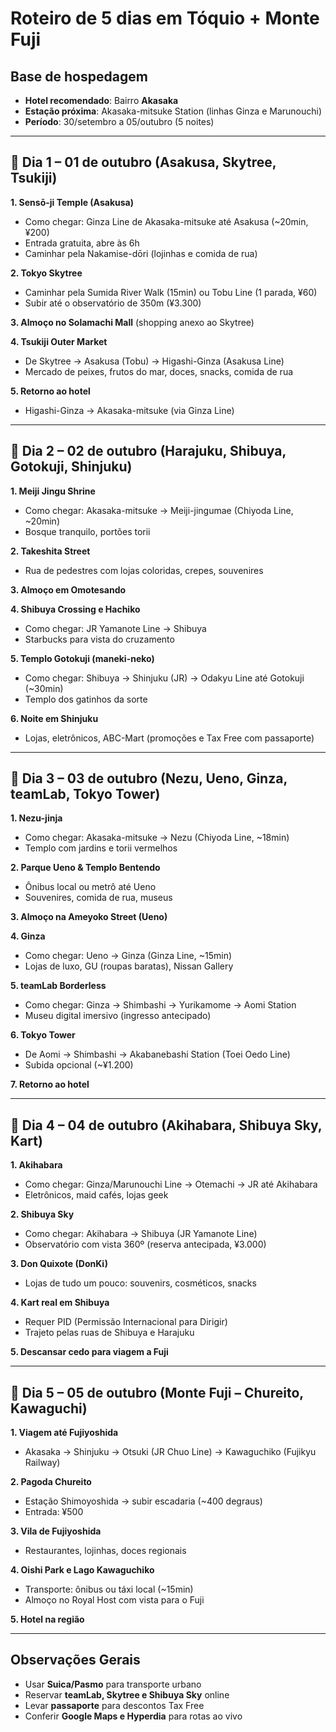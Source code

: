 # Roteiro de 5 dias em Tóquio + Monte Fuji

## Base de hospedagem
- **Hotel recomendado**: Bairro **Akasaka**
- **Estação próxima**: Akasaka-mitsuke Station (linhas Ginza e Marunouchi)
- **Período**: 30/setembro a 05/outubro (5 noites)

---

## 📅 Dia 1 – 01 de outubro (Asakusa, Skytree, Tsukiji)

**1. Sensō-ji Temple (Asakusa)**
- Como chegar: Ginza Line de Akasaka-mitsuke até Asakusa (~20min, ¥200)
- Entrada gratuita, abre às 6h
- Caminhar pela Nakamise-dōri (lojinhas e comida de rua)

**2. Tokyo Skytree**
- Caminhar pela Sumida River Walk (15min) ou Tobu Line (1 parada, ¥60)
- Subir até o observatório de 350m (¥3.300)

**3. Almoço no Solamachi Mall** (shopping anexo ao Skytree)

**4. Tsukiji Outer Market**
- De Skytree → Asakusa (Tobu) → Higashi-Ginza (Asakusa Line)
- Mercado de peixes, frutos do mar, doces, snacks, comida de rua

**5. Retorno ao hotel**
- Higashi-Ginza → Akasaka-mitsuke (via Ginza Line)

---

## 📅 Dia 2 – 02 de outubro (Harajuku, Shibuya, Gotokuji, Shinjuku)

**1. Meiji Jingu Shrine**
- Como chegar: Akasaka-mitsuke → Meiji-jingumae (Chiyoda Line, ~20min)
- Bosque tranquilo, portões torii

**2. Takeshita Street**
- Rua de pedestres com lojas coloridas, crepes, souvenires

**3. Almoço em Omotesando**

**4. Shibuya Crossing e Hachiko**
- Como chegar: JR Yamanote Line → Shibuya
- Starbucks para vista do cruzamento

**5. Templo Gotokuji (maneki-neko)**
- Como chegar: Shibuya → Shinjuku (JR) → Odakyu Line até Gotokuji (~30min)
- Templo dos gatinhos da sorte

**6. Noite em Shinjuku**
- Lojas, eletrônicos, ABC-Mart (promoções e Tax Free com passaporte)

---

## 📅 Dia 3 – 03 de outubro (Nezu, Ueno, Ginza, teamLab, Tokyo Tower)

**1. Nezu-jinja**
- Como chegar: Akasaka-mitsuke → Nezu (Chiyoda Line, ~18min)
- Templo com jardins e torii vermelhos

**2. Parque Ueno & Templo Bentendo**
- Ônibus local ou metrô até Ueno
- Souvenires, comida de rua, museus

**3. Almoço na Ameyoko Street (Ueno)**

**4. Ginza**
- Como chegar: Ueno → Ginza (Ginza Line, ~15min)
- Lojas de luxo, GU (roupas baratas), Nissan Gallery

**5. teamLab Borderless**
- Como chegar: Ginza → Shimbashi → Yurikamome → Aomi Station
- Museu digital imersivo (ingresso antecipado)

**6. Tokyo Tower**
- De Aomi → Shimbashi → Akabanebashi Station (Toei Oedo Line)
- Subida opcional (~¥1.200)

**7. Retorno ao hotel**

---

## 📅 Dia 4 – 04 de outubro (Akihabara, Shibuya Sky, Kart)

**1. Akihabara**
- Como chegar: Ginza/Marunouchi Line → Otemachi → JR até Akihabara
- Eletrônicos, maid cafés, lojas geek

**2. Shibuya Sky**
- Como chegar: Akihabara → Shibuya (JR Yamanote Line)
- Observatório com vista 360º (reserva antecipada, ¥3.000)

**3. Don Quixote (DonKi)**
- Lojas de tudo um pouco: souvenirs, cosméticos, snacks

**4. Kart real em Shibuya**
- Requer PID (Permissão Internacional para Dirigir)
- Trajeto pelas ruas de Shibuya e Harajuku

**5. Descansar cedo para viagem a Fuji**

---

## 📅 Dia 5 – 05 de outubro (Monte Fuji – Chureito, Kawaguchi)

**1. Viagem até Fujiyoshida**
- Akasaka → Shinjuku → Otsuki (JR Chuo Line) → Kawaguchiko (Fujikyu Railway)

**2. Pagoda Chureito**
- Estação Shimoyoshida → subir escadaria (~400 degraus)
- Entrada: ¥500

**3. Vila de Fujiyoshida**
- Restaurantes, lojinhas, doces regionais

**4. Oishi Park e Lago Kawaguchiko**
- Transporte: ônibus ou táxi local (~15min)
- Almoço no Royal Host com vista para o Fuji

**5. Hotel na região**

---

## Observações Gerais
- Usar **Suica/Pasmo** para transporte urbano
- Reservar **teamLab, Skytree e Shibuya Sky** online
- Levar **passaporte** para descontos Tax Free
- Conferir **Google Maps e Hyperdia** para rotas ao vivo
